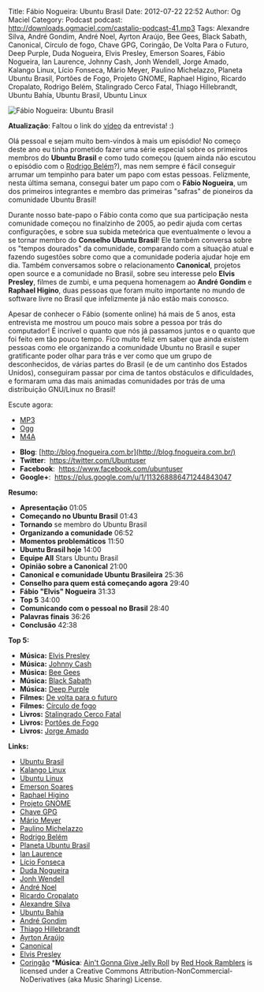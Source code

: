 Title: Fábio Nogueira: Ubuntu Brasil
Date: 2012-07-22 22:52
Author: Og Maciel
Category: Podcast
podcast: http://downloads.ogmaciel.com/castalio-podcast-41.mp3
Tags: Alexandre Silva, André Gondim, André Noel, Ayrton Araújo, Bee Gees, Black Sabath, Canonical, Círculo de fogo, Chave GPG, Coringão, De Volta Para o Futuro, Deep Purple, Duda Nogueira, Elvis Presley, Emerson Soares, Fábio Nogueira, Ian Laurence, Johnny Cash, Jonh Wendell, Jorge Amado, Kalango Linux, Lício Fonseca, Mário Meyer, Paulino Michelazzo, Planeta Ubuntu Brasil, Portões de Fogo, Projeto GNOME, Raphael Higino, Ricardo Cropalato, Rodrigo Belém, Stalingrado Cerco Fatal, Thiago Hillebrandt, Ubuntu Bahía, Ubuntu Brasil, Ubuntu Linux

![Fábio Nogueira: Ubuntu Brasil]({filename}/images/fabionogueira.jpg)

**Atualização**: Faltou o link do
[vídeo](http://www.youtube.com/watch?v=Dgf8Bvn8tYI "http://www.youtube.com/watch?v=Dgf8Bvn8tYI")
da entrevista! :)

Olá pessoal e sejam muito bem-vindos à mais um episódio! No começo deste
ano eu tinha prometido fazer uma série especial sobre os primeiros
membros do **Ubuntu Brasil** e como tudo começou (quem ainda não escutou
o episódio com o [Rodrigo
Belém](http://www.castalio.info/rodrigo-belem-ubuntu-brasil/ "http://www.castalio.info/rodrigo-belem-ubuntu-brasil/")?),
mas nem sempre é fácil conseguir arrumar um tempinho para bater um papo
com estas pessoas. Felizmente, nesta última semana, consegui bater um
papo com o **Fábio Nogueira**, um dos primeiros integrantes e membro das
primeiras "safras" de pioneiros da comunidade Ubuntu Brasil!

Durante nosso bate-papo o Fábio conta como que sua participação nesta
comunidade começou no finalzinho de 2005, ao pedir ajuda com certas
configurações, e sobre sua subida meteórica que eventualmente o levou a
se tornar membro do **Conselho Ubuntu Brasil**! Ele também conversa
sobre os "tempos dourados" da comunidade, comparando com a situação
atual e fazendo sugestões sobre como que a comunidade poderia ajudar
hoje em dia. Também conversamos sobre o relacionamento **Canonical**,
projetos open source e a comunidade no Brasil, sobre seu interesse pelo
**Elvis Presley**, filmes de zumbi, e uma pequena homenagem ao **André
Gondim** e **Raphael Higino**, duas pessoas que foram muito importante
no mundo de software livre no Brasil que infelizmente já não estão mais
conosco.

Apesar de conhecer o Fábio (somente online) há mais de 5 anos, esta
entrevista me mostrou um pouco mais sobre a pessoa por trás do
computador! É incrível o quanto que nós já passamos juntos e o quanto
que foi feito em tão pouco tempo. Fico muito feliz em saber que ainda
existem pessoas como ele organizando a comunidade Ubuntu no Brasil e
super gratificante poder olhar para trás e ver como que um grupo de
desconhecidos, de várias partes do Brasil (e de um cantinho dos Estados
Unidos), conseguiram passar por cima de tantos obstáculos e
dificuldades, e formaram uma das mais animadas comunidades por trás de
uma distribuição GNU/Linux no Brasil!

Escute agora:
* [MP3](http://downloads.ogmaciel.com/castalio-podcast-41.mp3)
* [Ogg](http://downloads.ogmaciel.com/castalio-podcast-41.ogg)
* [M4A](http://downloads.ogmaciel.com/castalio-podcast-41.m4a)

-   **Blog**:
    [http://blog.fnogueira.com.br](http://blog.fnogueira.com.br/)
-   **Twitter**:  <https://twitter.com/Ubuntuser>
-   **Facebook**:  <https://www.facebook.com/ubuntuser>
-   **Google+**:  <https://plus.google.com/u/1/113268886471244843047>

**Resumo:**

-   **Apresentação** 01:05
-   **Começando no Ubuntu Brasil** 01:43
-   **Tornando** se membro do Ubuntu Brasil
-   **Organizando a comunidade** 06:52
-   **Momentos problemáticos** 11:50
-   **Ubuntu Brasil hoje** 14:00
-   **Equipe All** Stars Ubuntu Brasil
-   **Opinião sobre a Canonical** 21:00
-   **Canonical e comunidade Ubuntu Brasileira** 25:36
-   **Conselho para quem está começando agora** 29:40
-   **Fábio "Elvis" Nogueira** 31:33
-   **Top 5** 34:00
-   **Comunicando com o pessoal no Brasil** 28:40
-   **Palavras finais** 36:26
-   **Conclusão** 42:38

**Top 5:**

-   **Música:** [Elvis
    Presley](http://www.last.fm/search?q=Elvis+Presley)
-   **Música:** [Johnny Cash](http://www.last.fm/search?q=Johnny+Cash)
-   **Música:** [Bee Gees](http://www.last.fm/search?q=Bee+Gees)
-   **Música:** [Black Sabath](http://www.last.fm/search?q=Black+Sabath)
-   **Música:** [Deep Purple](http://www.last.fm/search?q=Deep+Purple)
-   **Filmes:** [De volta para o
    futuro](http://www.imdb.com/find?s=all&q=De+volta+para+o+futuro)
-   **Filmes:** [Círculo de
    fogo](http://www.imdb.com/find?s=all&q=Círculo+de+fogo)
-   **Livros:** [Stalingrado Cerco
    Fatal](http://www.amazon.com/s/ref=nb_sb_noss?url=search-alias%3Dstripbooks&field-keywords=Stalingrado+Cerco+Fatal)
-   **Livros:** [Portões de
    Fogo](http://www.amazon.com/s/ref=nb_sb_noss?url=search-alias%3Dstripbooks&field-keywords=Portões+de+Fogo)
-   **Livros:** [Jorge
    Amado](http://www.amazon.com/s/ref=nb_sb_noss?url=search-alias%3Dstripbooks&field-keywords=Jorge+Amado)

**Links:**

-   [Ubuntu Brasil](https://duckduckgo.com/?q=Ubuntu+Brasil)
-   [Kalango Linux](https://duckduckgo.com/?q=Kalango+Linux)
-   [Ubuntu Linux](https://duckduckgo.com/?q=Ubuntu+Linux)
-   [Emerson Soares](https://duckduckgo.com/?q=Emerson+Soares)
-   [Raphael Higino](https://duckduckgo.com/?q=Raphael+Higino)
-   [Projeto GNOME](https://duckduckgo.com/?q=Projeto+GNOME)
-   [Chave GPG](https://duckduckgo.com/?q=Chave+GPG)
-   [Mário Meyer](https://duckduckgo.com/?q=Mário+Meyer)
-   [Paulino Michelazzo](https://duckduckgo.com/?q=Paulino+Michelazzo)
-   [Rodrigo Belém](https://duckduckgo.com/?q=Rodrigo+Belém)
-   [Planeta Ubuntu
    Brasil](https://duckduckgo.com/?q=Planeta+Ubuntu+Brasil)
-   [Ian Laurence](https://duckduckgo.com/?q=Ian+Laurence)
-   [Lício Fonseca](https://duckduckgo.com/?q=Lício+Fonseca)
-   [Duda Nogueira](https://duckduckgo.com/?q=Duda+Nogueira)
-   [Jonh Wendell](https://duckduckgo.com/?q=Jonh+Wendell)
-   [André Noel](https://duckduckgo.com/?q=André+Noel)
-   [Ricardo Cropalato](https://duckduckgo.com/?q=Ricardo+Cropalato)
-   [Alexandre Silva](https://duckduckgo.com/?q=Alexandre+Silva)
-   [Ubuntu Bahía](https://duckduckgo.com/?q=Ubuntu+Bahía)
-   [André Gondim](https://duckduckgo.com/?q=André+Gondim)
-   [Thiago Hillebrandt](https://duckduckgo.com/?q=Thiago+Hillebrandt)
-   [Ayrton Araújo](https://duckduckgo.com/?q=Ayrton+Araújo)
-   [Canonical](https://duckduckgo.com/?q=Canonical)
-   [Elvis Presley](https://duckduckgo.com/?q=Elvis+Presley)
-   [Coringão](https://duckduckgo.com/?q=Coringão)
***Música**: [Ain't Gonna Give Jelly
Roll](http://freemusicarchive.org/music/Red_Hook_Ramblers/Live__WFMU_on_Antique_Phonograph_Music_Program_with_MAC_Feb_8_2011/Red_Hook_Ramblers_-_12_-_Aint_Gonna_Give_Jelly_Roll)
by [Red Hook Ramblers](http://www.redhookramblers.com/) is licensed under a Creative Commons
Attribution-NonCommercial-NoDerivatives (aka Music Sharing) License.
